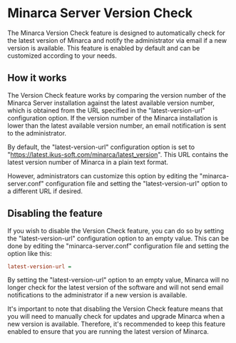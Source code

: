 # Minarca Server Version Check

The Minarca Version Check feature is designed to automatically check for
the latest version of Minarca and notify the administrator via email if
a new version is available. This feature is enabled by default and can be
customized according to your needs.

## How it works

The Version Check feature works by comparing the version number of the
Minarca Server installation against the latest available version number,
which is obtained from the URL specified in the "latest-version-url"
configuration option. If the version number of the Minarca installation
is lower than the latest available version number, an email notification
is sent to the administrator.

By default, the "latest-version-url" configuration option is set to
"https://latest.ikus-soft.com/minarca/latest_version". This URL contains
the latest version number of Minarca in a plain text format.

However, administrators can customize this option by editing the "minarca-server.conf"
configuration file and setting the "latest-version-url" option to a
different URL if desired.

## Disabling the feature

If you wish to disable the Version Check feature, you can do so by setting
the "latest-version-url" configuration option to an empty value.
This can be done by editing the "minarca-server.conf" configuration file and
setting the option like this:

```ini
latest-version-url = 
```

By setting the "latest-version-url" option to an empty value, Minarca will
no longer check for the latest version of the software and will not send
email notifications to the administrator if a new version is available.

It's important to note that disabling the Version Check feature means
that you will need to manually check for updates and upgrade Minarca when a
new version is available. Therefore, it's recommended to keep this feature
enabled to ensure that you are running the latest version of Minarca.
